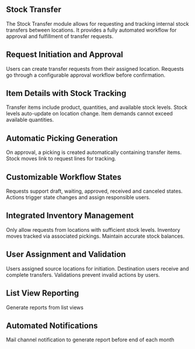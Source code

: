 Stock Transfer
---------------------------
The Stock Transfer module allows for requesting and tracking internal stock transfers between locations. It provides a fully automated workflow for approval and fulfillment of transfer requests.

Request Initiation and Approval
--------------------------------
Users can create transfer requests from their assigned location. Requests go through a configurable approval workflow before confirmation.

Item Details with Stock Tracking
--------------------------------
Transfer items include product, quantities, and available stock levels. Stock levels auto-update on location change. Item demands cannot exceed available quantities.

Automatic Picking Generation
--------------------------------
On approval, a picking is created automatically containing transfer items. Stock moves link to request lines for tracking.

Customizable Workflow States
--------------------------------
Requests support draft, waiting, approved, received and canceled states. Actions trigger state changes and assign responsible users.

Integrated Inventory Management
--------------------------------
Only allow requests from locations with sufficient stock levels. Inventory moves tracked via associated pickings. Maintain accurate stock balances.

User Assignment and Validation
--------------------------------
Users assigned source locations for initiation. Destination users receive and complete transfers. Validations prevent invalid actions by users.

List View Reporting
--------------------------------
Generate reports from list views

Automated Notifications
--------------------------------
Mail channel notification to generate report before end of each month
